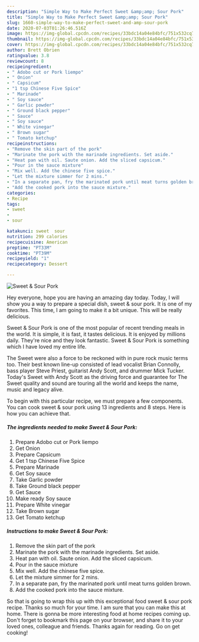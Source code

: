 ```yaml
---
description: "Simple Way to Make Perfect Sweet &amp;amp; Sour Pork"
title: "Simple Way to Make Perfect Sweet &amp;amp; Sour Pork"
slug: 1660-simple-way-to-make-perfect-sweet-and-amp-sour-pork
date: 2020-07-03T01:26:46.516Z
image: https://img-global.cpcdn.com/recipes/33bdc14a04e84bfc/751x532cq70/sweet-sour-pork-recipe-main-photo.jpg
thumbnail: https://img-global.cpcdn.com/recipes/33bdc14a04e84bfc/751x532cq70/sweet-sour-pork-recipe-main-photo.jpg
cover: https://img-global.cpcdn.com/recipes/33bdc14a04e84bfc/751x532cq70/sweet-sour-pork-recipe-main-photo.jpg
author: Brett Obrien
ratingvalue: 3.8
reviewcount: 8
recipeingredient:
- " Adobo cut or Pork liempo"
- " Onion"
- " Capsicum"
- "1 tsp Chinese Five Spice"
- " Marinade"
- " Soy sauce"
- " Garlic powder"
- " Ground black pepper"
- " Sauce"
- " Soy sauce"
- " White vinegar"
- " Brown sugar"
- " Tomato ketchup"
recipeinstructions:
- "Remove the skin part of the pork"
- "Marinate the pork with the marinade ingredients. Set aside."
- "Heat pan with oil. Saute onion. Add the sliced capsicum."
- "Pour in the sauce mixture"
- "Mix well. Add the chinese five spice."
- "Let the mixture simmer for 2 mins."
- "In a separate pan, fry the marinated pork until meat turns golden brown."
- "Add the cooked pork into the sauce mixture."
categories:
- Recipe
tags:
- sweet
- 
- sour

katakunci: sweet  sour 
nutrition: 299 calories
recipecuisine: American
preptime: "PT33M"
cooktime: "PT39M"
recipeyield: "1"
recipecategory: Dessert

---
```



![Sweet &amp; Sour Pork](https://img-global.cpcdn.com/recipes/33bdc14a04e84bfc/751x532cq70/sweet-sour-pork-recipe-main-photo.jpg)

Hey everyone, hope you are having an amazing day today. Today, I will show you a way to prepare a special dish, sweet &amp; sour pork. It is one of my favorites. This time, I am going to make it a bit unique. This will be really delicious.

Sweet &amp; Sour Pork is one of the most popular of recent trending meals in the world. It is simple, it is fast, it tastes delicious. It is enjoyed by millions daily. They're nice and they look fantastic. Sweet &amp; Sour Pork is something which I have loved my entire life.

The Sweet were also a force to be reckoned with in pure rock music terms too. Their best known line-up consisted of lead vocalist Brian Connolly, bass player Steve Priest, guitarist Andy Scott, and drummer Mick Tucker. Today&#39;s Sweet with Andy Scott as the driving force and guarantee for The Sweet quality and sound are touring all the world and keeps the name, music and legacy alive.


To begin with this particular recipe, we must prepare a few components. You can cook sweet &amp; sour pork using 13 ingredients and 8 steps. Here is how you can achieve that.

<!--inarticleads1-->

##### The ingredients needed to make Sweet &amp; Sour Pork:

1. Prepare  Adobo cut or Pork liempo
1. Get  Onion
1. Prepare  Capsicum
1. Get 1 tsp Chinese Five Spice
1. Prepare  Marinade
1. Get  Soy sauce
1. Take  Garlic powder
1. Take  Ground black pepper
1. Get  Sauce
1. Make ready  Soy sauce
1. Prepare  White vinegar
1. Take  Brown sugar
1. Get  Tomato ketchup




<!--inarticleads2-->

##### Instructions to make Sweet &amp; Sour Pork:

1. Remove the skin part of the pork
1. Marinate the pork with the marinade ingredients. Set aside.
1. Heat pan with oil. Saute onion. Add the sliced capsicum.
1. Pour in the sauce mixture
1. Mix well. Add the chinese five spice.
1. Let the mixture simmer for 2 mins.
1. In a separate pan, fry the marinated pork until meat turns golden brown.
1. Add the cooked pork into the sauce mixture.




So that is going to wrap this up with this exceptional food sweet &amp; sour pork recipe. Thanks so much for your time. I am sure that you can make this at home. There is gonna be more interesting food at home recipes coming up. Don't forget to bookmark this page on your browser, and share it to your loved ones, colleague and friends. Thanks again for reading. Go on get cooking!
